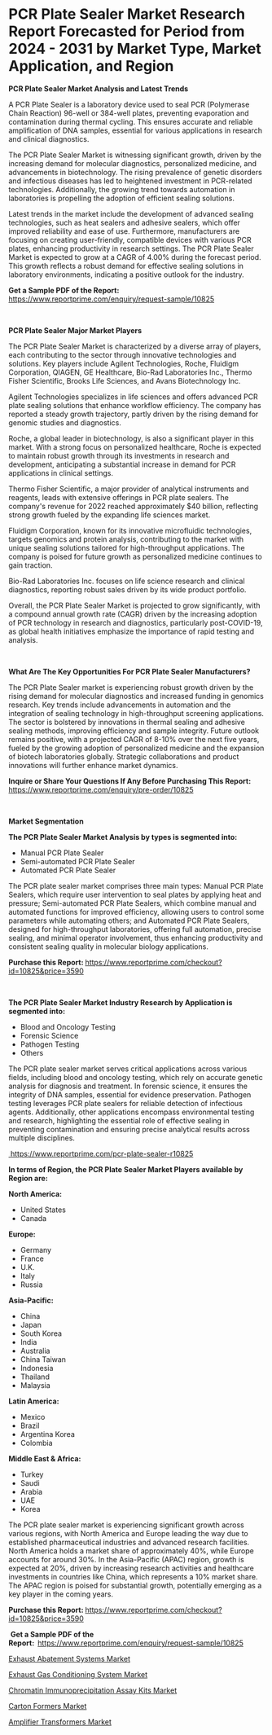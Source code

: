 <p><h1>PCR Plate Sealer Market Research Report Forecasted for Period from 2024 -  2031 by Market Type, Market Application, and Region</h1></p><p><strong>PCR Plate Sealer Market Analysis and Latest Trends</strong></p>
<p><p>A PCR Plate Sealer is a laboratory device used to seal PCR (Polymerase Chain Reaction) 96-well or 384-well plates, preventing evaporation and contamination during thermal cycling. This ensures accurate and reliable amplification of DNA samples, essential for various applications in research and clinical diagnostics.</p><p>The PCR Plate Sealer Market is witnessing significant growth, driven by the increasing demand for molecular diagnostics, personalized medicine, and advancements in biotechnology. The rising prevalence of genetic disorders and infectious diseases has led to heightened investment in PCR-related technologies. Additionally, the growing trend towards automation in laboratories is propelling the adoption of efficient sealing solutions.</p><p>Latest trends in the market include the development of advanced sealing technologies, such as heat sealers and adhesive sealers, which offer improved reliability and ease of use. Furthermore, manufacturers are focusing on creating user-friendly, compatible devices with various PCR plates, enhancing productivity in research settings. The PCR Plate Sealer Market is expected to grow at a CAGR of 4.00% during the forecast period. This growth reflects a robust demand for effective sealing solutions in laboratory environments, indicating a positive outlook for the industry.</p></p>
<p><strong>Get a Sample PDF of the Report:&nbsp;</strong> <a href="https://www.reportprime.com/enquiry/request-sample/10825?utm_campaign=24&utm_medium=2&utm_source=Github&utm_content=ia&utm_term=28102024&utm_id=pcr-plate-sealer">https://www.reportprime.com/enquiry/request-sample/10825</a></p>
<p>&nbsp;</p>
<p><strong>PCR Plate Sealer Major Market Players</strong></p>
<p><p>The PCR Plate Sealer Market is characterized by a diverse array of players, each contributing to the sector through innovative technologies and solutions. Key players include Agilent Technologies, Roche, Fluidigm Corporation, QIAGEN, GE Healthcare, Bio-Rad Laboratories Inc., Thermo Fisher Scientific, Brooks Life Sciences, and Avans Biotechnology Inc.</p><p>Agilent Technologies specializes in life sciences and offers advanced PCR plate sealing solutions that enhance workflow efficiency. The company has reported a steady growth trajectory, partly driven by the rising demand for genomic studies and diagnostics.</p><p>Roche, a global leader in biotechnology, is also a significant player in this market. With a strong focus on personalized healthcare, Roche is expected to maintain robust growth through its investments in research and development, anticipating a substantial increase in demand for PCR applications in clinical settings.</p><p>Thermo Fisher Scientific, a major provider of analytical instruments and reagents, leads with extensive offerings in PCR plate sealers. The company's revenue for 2022 reached approximately $40 billion, reflecting strong growth fueled by the expanding life sciences market.</p><p>Fluidigm Corporation, known for its innovative microfluidic technologies, targets genomics and protein analysis, contributing to the market with unique sealing solutions tailored for high-throughput applications. The company is poised for future growth as personalized medicine continues to gain traction.</p><p>Bio-Rad Laboratories Inc. focuses on life science research and clinical diagnostics, reporting robust sales driven by its wide product portfolio. </p><p>Overall, the PCR Plate Sealer Market is projected to grow significantly, with a compound annual growth rate (CAGR) driven by the increasing adoption of PCR technology in research and diagnostics, particularly post-COVID-19, as global health initiatives emphasize the importance of rapid testing and analysis.</p></p>
<p>&nbsp;</p>
<p><strong>What Are The Key Opportunities For PCR Plate Sealer Manufacturers?</strong></p>
<p><p>The PCR Plate Sealer market is experiencing robust growth driven by the rising demand for molecular diagnostics and increased funding in genomics research. Key trends include advancements in automation and the integration of sealing technology in high-throughput screening applications. The sector is bolstered by innovations in thermal sealing and adhesive sealing methods, improving efficiency and sample integrity. Future outlook remains positive, with a projected CAGR of 8-10% over the next five years, fueled by the growing adoption of personalized medicine and the expansion of biotech laboratories globally. Strategic collaborations and product innovations will further enhance market dynamics.</p></p>
<p><strong>Inquire or Share Your Questions If Any Before Purchasing This Report:</strong> <a href="https://www.reportprime.com/enquiry/pre-order/10825?utm_campaign=24&utm_medium=2&utm_source=Github&utm_content=ia&utm_term=28102024&utm_id=pcr-plate-sealer">https://www.reportprime.com/enquiry/pre-order/10825</a></p>
<p>&nbsp;</p>
<p><strong>Market Segmentation</strong></p>
<p><strong>The PCR Plate Sealer Market Analysis by types is segmented into:</strong></p>
<p><ul><li>Manual PCR Plate Sealer</li><li>Semi-automated PCR Plate Sealer</li><li>Automated PCR Plate Sealer</li></ul></p>
<p><p>The PCR plate sealer market comprises three main types: Manual PCR Plate Sealers, which require user intervention to seal plates by applying heat and pressure; Semi-automated PCR Plate Sealers, which combine manual and automated functions for improved efficiency, allowing users to control some parameters while automating others; and Automated PCR Plate Sealers, designed for high-throughput laboratories, offering full automation, precise sealing, and minimal operator involvement, thus enhancing productivity and consistent sealing quality in molecular biology applications.</p></p>
<p><strong>Purchase this Report:&nbsp;</strong><a href="https://www.reportprime.com/checkout?id=10825&price=3590&utm_campaign=24&utm_medium=2&utm_source=Github&utm_content=ia&utm_term=28102024&utm_id=pcr-plate-sealer">https://www.reportprime.com/checkout?id=10825&price=3590</a></p>
<p>&nbsp;</p>
<p><strong>The PCR Plate Sealer Market Industry Research by Application is segmented into:</strong></p>
<p><ul><li>Blood and Oncology Testing</li><li>Forensic Science</li><li>Pathogen Testing</li><li>Others</li></ul></p>
<p><p>The PCR plate sealer market serves critical applications across various fields, including blood and oncology testing, which rely on accurate genetic analysis for diagnosis and treatment. In forensic science, it ensures the integrity of DNA samples, essential for evidence preservation. Pathogen testing leverages PCR plate sealers for reliable detection of infectious agents. Additionally, other applications encompass environmental testing and research, highlighting the essential role of effective sealing in preventing contamination and ensuring precise analytical results across multiple disciplines.</p></p>
<p><a href="https://www.reportprime.com/pcr-plate-sealer-r10825?utm_campaign=24&utm_medium=2&utm_source=Github&utm_content=ia&utm_term=28102024&utm_id=pcr-plate-sealer">&nbsp;https://www.reportprime.com/pcr-plate-sealer-r10825</a></p>
<p><strong>In terms of Region, the PCR Plate Sealer Market Players available by Region are:</strong></p>
<p>
    <p> <strong> North America: </strong>
        <ul>
            <li>United States</li>
            <li>Canada</li>
        </ul>
        </p> 
    <p> <strong> Europe: </strong>
        <ul>
            <li>Germany</li>
            <li>France</li>
            <li>U.K.</li>
            <li>Italy</li>
            <li>Russia</li>
        </ul>
        </p> 
    <p> <strong> Asia-Pacific: </strong>
        <ul>
            <li>China</li>
            <li>Japan</li>
            <li>South Korea</li>
            <li>India</li>
            <li>Australia</li>
            <li>China Taiwan</li>
            <li>Indonesia</li>
            <li>Thailand</li>
            <li>Malaysia</li>
        </ul>
        </p> 
    <p> <strong> Latin America: </strong>
        <ul>
            <li>Mexico</li>
            <li>Brazil</li>
            <li>Argentina Korea</li>
            <li>Colombia</li>
        </ul>
        </p> 
    <p> <strong> Middle East & Africa: </strong>
        <ul>
            <li>Turkey</li>
            <li>Saudi</li>
            <li>Arabia</li>
            <li>UAE</li>
            <li>Korea</li>
        </ul>
    </p>
    </p>
<p><p>The PCR plate sealer market is experiencing significant growth across various regions, with North America and Europe leading the way due to established pharmaceutical industries and advanced research facilities. North America holds a market share of approximately 40%, while Europe accounts for around 30%. In the Asia-Pacific (APAC) region, growth is expected at 20%, driven by increasing research activities and healthcare investments in countries like China, which represents a 10% market share. The APAC region is poised for substantial growth, potentially emerging as a key player in the coming years.</p></p>
<p><strong>Purchase this Report: </strong><a href="https://www.reportprime.com/checkout?id=10825&price=3590&utm_campaign=24&utm_medium=2&utm_source=Github&utm_content=ia&utm_term=28102024&utm_id=pcr-plate-sealer">https://www.reportprime.com/checkout?id=10825&price=3590</a></p>
<p>&nbsp;<strong>Get a Sample PDF of the Report:&nbsp;&nbsp;</strong><a href="https://www.reportprime.com/enquiry/request-sample/10825?utm_campaign=24&utm_medium=2&utm_source=Github&utm_content=ia&utm_term=28102024&utm_id=pcr-plate-sealer">https://www.reportprime.com/enquiry/request-sample/10825</a></p>
<p><strong></strong></p>
<p><p><a href="https://issuu.com/reportprime-2/docs/exhaust-abatement-systems-market-si_c2c03f2cce83b5?utm_campaign=24&utm_medium=2&utm_source=Github&utm_content=ia&utm_term=28102024&utm_id=pcr-plate-sealer">Exhaust Abatement Systems Market</a></p><p><a href="https://issuu.com/reportprime-2/docs/exhaust-gas-conditioning-system-mar_fcd7ef3477346f?utm_campaign=24&utm_medium=2&utm_source=Github&utm_content=ia&utm_term=28102024&utm_id=pcr-plate-sealer">Exhaust Gas Conditioning System Market</a></p><p><a href="https://github.com/cecilahoi7/Market-Research-Report-List-1/blob/main/chromatin-immunoprecipitation-assay-kits-market.md?utm_campaign=24&utm_medium=2&utm_source=Github&utm_content=ia&utm_term=28102024&utm_id=pcr-plate-sealer">Chromatin Immunoprecipitation Assay Kits Market</a></p><p><a href="https://www.linkedin.com/pulse/carton-formers-market-share-analysis-growth-trends-forecasts-emtxc?utm_campaign=24&utm_medium=2&utm_source=Github&utm_content=ia&utm_term=28102024&utm_id=pcr-plate-sealer">Carton Formers Market</a></p><p><a href="https://www.linkedin.com/pulse/global-amplifier-transformers-market-focus-application-end-use-cphqf?utm_campaign=24&utm_medium=2&utm_source=Github&utm_content=ia&utm_term=28102024&utm_id=pcr-plate-sealer">Amplifier Transformers Market</a></p></p>